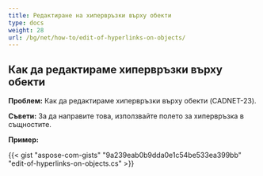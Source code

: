 ```yaml
---
title: Редактиране на хипервръзки върху обекти 
type: docs
weight: 28
url: /bg/net/how-to/edit-of-hyperlinks-on-objects/
---
```


## **Как да редактираме хипервръзки върху обекти**

**Проблем:** Как да редактираме хипервръзки върху обекти (CADNET-23).

**Съвети:** За да направите това, използвайте полето за хипервръзка в същностите.

**Пример:**

{{< gist "aspose-com-gists" "9a239eab0b9dda0e1c54be533ea399bb" "edit-of-hyperlinks-on-objects.cs" >}}
